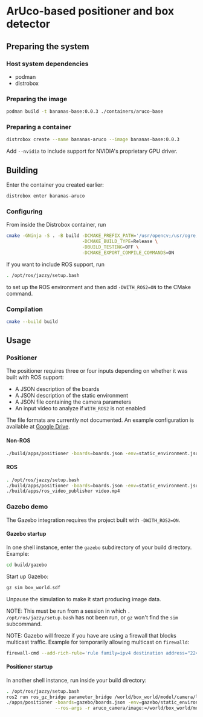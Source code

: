 # ArUco-based positioner and box detector

## Preparing the system

### Host system dependencies

- podman
- distrobox

### Preparing the image

``` sh
podman build -t bananas-base:0.0.3 ./containers/aruco-base
```

### Preparing a container

``` sh
distrobox create --name bananas-aruco --image bananas-base:0.0.3
```

Add `--nvidia` to include support for NVIDIA's proprietary GPU driver.

## Building

Enter the container you created earlier:

``` sh
distrobox enter bananas-aruco
```

### Configuring

From inside the Distrobox container, run

``` sh
cmake -GNinja -S . -B build -DCMAKE_PREFIX_PATH='/usr/opencv;/usr/ogre;/usr/cv_bridge' \
                            -DCMAKE_BUILD_TYPE=Release \
                            -DBUILD_TESTING=OFF \
                            -DCMAKE_EXPORT_COMPILE_COMMANDS=ON
```

If you want to include ROS support, run

``` sh
. /opt/ros/jazzy/setup.bash
```

to set up the ROS environment and then add `-DWITH_ROS2=ON` to the CMake command.

### Compilation

``` sh
cmake --build build
```

## Usage

### Positioner

The positioner requires three or four inputs depending on whether it was built
with ROS support:

- A JSON description of the boards
- A JSON description of the static environment
- A JSON file containing the camera parameters
- An input video to analyze if `WITH_ROS2` is not enabled

The file formats are currently not documented. An example configuration is
available at [Google
Drive](https://drive.google.com/drive/folders/1jW_gUaRNqzDQmUnwXLOY9ooAgiT-EK1z?usp=drive_link).

#### Non-ROS

``` sh
./build/apps/positioner -boards=boards.json -env=static_environment.json -camera=camera.json video.mp4
```

#### ROS

``` sh
. /opt/ros/jazzy/setup.bash
./build/apps/positioner -boards=boards.json -env=static_environment.json -camera=camera.json &
./build/apps/ros_video_publisher video.mp4
```

### Gazebo demo

The Gazebo integration requires the project built with `-DWITH_ROS2=ON`.

#### Gazebo startup

In one shell instance, enter the `gazebo` subdirectory of your build directory.
Example:

``` sh
cd build/gazebo
```

Start up Gazebo:

``` sh
gz sim box_world.sdf
```

Unpause the simulation to make it start producing image data.

NOTE: This must be run from a session in which `. /opt/ros/jazzy/setup.bash` has
not been run, or `gz` won't find the `sim` subcommand.

NOTE: Gazebo will freeze if you have are using a firewall that blocks multicast
traffic. Example for temporarily allowing multicast on `firewalld`:

``` sh
firewall-cmd --add-rich-rule='rule family=ipv4 destination address="224.0.0.0/4" accept'
```

#### Positioner startup

In another shell instance, run inside your build directory:

``` sh
. /opt/ros/jazzy/setup.bash
ros2 run ros_gz_bridge parameter_bridge /world/box_world/model/camera/link/link/sensor/sensor/image@sensor_msgs/msg/Image[gz.msgs.Image &
./apps/positioner -boards=gazebo/boards.json -env=gazebo/static_environment.json -camera=gazebo/camera.json \
                  --ros-args -r aruco_camera/image:=/world/box_world/model/camera/link/link/sensor/sensor/image --
```
